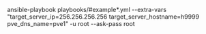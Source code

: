 ansible-playbook playbooks/#example*.yml --extra-vars "target_server_ip=256.256.256.256 target_server_hostname=h9999 pve_dns_name=pve1" -u root --ask-pass root
